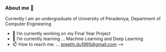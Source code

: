 ### About me 👋


Currently I am an undergraduate of University of Peradeniya, Department of Computer Engineering

- 🔭 I’m currently working on my Final Year Project
- 🌱 I’m currently learning ... Machine Learning and Deep Learning
- 📫 How to reach me: ... preethi.du1995@gmail.com
-->
